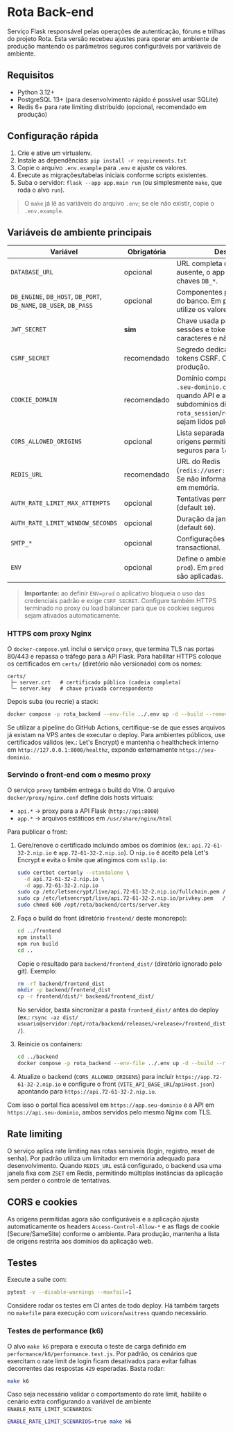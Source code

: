 # Rota Back-end

Serviço Flask responsável pelas operações de autenticação, fóruns e trilhas do projeto
Rota. Esta versão recebeu ajustes para operar em ambiente de produção mantendo os
parâmetros seguros configuráveis por variáveis de ambiente.

## Requisitos

- Python 3.12+
- PostgreSQL 13+ (para desenvolvimento rápido é possível usar SQLite)
- Redis 6+ para rate limiting distribuído (opcional, recomendado em produção)

## Configuração rápida

1. Crie e ative um virtualenv.
2. Instale as dependências: `pip install -r requirements.txt`
3. Copie o arquivo `.env.example` para `.env` e ajuste os valores.
4. Execute as migrações/tabelas iniciais conforme scripts existentes.
5. Suba o servidor: `flask --app app.main run` (ou simplesmente `make`, que roda o alvo `run`).

> O `make` já lê as variáveis do arquivo `.env`; se ele não existir, copie o `.env.example`.

## Variáveis de ambiente principais

| Variável | Obrigatória | Descrição |
| --- | --- | --- |
| `DATABASE_URL` | opcional | URL completa do banco. Se ausente, o app monta usando as chaves `DB_*`. |
| `DB_ENGINE`, `DB_HOST`, `DB_PORT`, `DB_NAME`, `DB_USER`, `DB_PASS` | opcional | Componentes para montar a URL do banco. Em produção não utilize os valores padrão. |
| `JWT_SECRET` | **sim** | Chave usada para assinar sessões e tokens. Deve ter >=16 caracteres e não pode ser trivial. |
| `CSRF_SECRET` | recomendado | Segredo dedicado para assinar tokens CSRF. Obrigatório em produção. |
| `COOKIE_DOMAIN` | recomendado | Domínio compartilhado (ex.: `.seu-dominio.com`). Necessário quando API e app usam subdomínios diferentes para que `rota_session`/`rota_csrftoken` sejam lidos pelo front. |
| `CORS_ALLOWED_ORIGINS` | opcional | Lista separada por vírgulas de origens permitidas. Defaults seguros para `localhost`. |
| `REDIS_URL` | recomendado | URL do Redis (`redis://user:pass@host:6379/0`). Se não informado cai no limitador em memória. |
| `AUTH_RATE_LIMIT_MAX_ATTEMPTS` | opcional | Tentativas permitidas por janela (default `10`). |
| `AUTH_RATE_LIMIT_WINDOW_SECONDS` | opcional | Duração da janela de rate limiting (default `60`). |
| `SMTP_*` | opcional | Configurações de e-mail transactional. |
| `ENV` | opcional | Define o ambiente (`dev`, `staging`, `prod`). Em `prod` validações extras são aplicadas. |

> **Importante:** ao definir `ENV=prod` o aplicativo bloqueia o uso das credenciais padrão
> e exige `CSRF_SECRET`. Configure também HTTPS terminado no proxy ou load balancer
> para que os cookies seguros sejam ativados automaticamente.

### HTTPS com proxy Nginx

O `docker-compose.yml` inclui o serviço `proxy`, que termina TLS nas portas 80/443 e repassa o tráfego para a API Flask.
Para habilitar HTTPS coloque os certificados em `certs/` (diretório não versionado) com os nomes:

```
certs/
 ├─ server.crt   # certificado público (cadeia completa)
 └─ server.key   # chave privada correspondente
```

Depois suba (ou recrie) a stack:

```bash
docker compose -p rota_backend --env-file ../.env up -d --build --remove-orphans
```

Se utilizar a pipeline do GitHub Actions, certifique-se de que esses arquivos já existam na VPS antes de executar o deploy. Para ambientes públicos, use certificados válidos (ex.: Let's Encrypt) e mantenha o healthcheck interno em `http://127.0.0.1:8000/healthz`, expondo externamente `https://seu-dominio`.

### Servindo o front-end com o mesmo proxy

O serviço `proxy` também entrega o build do Vite. O arquivo `docker/proxy/nginx.conf` define dois hosts virtuais:

- `api.*` → proxy para a API Flask (`http://api:8000`)
- `app.*` → arquivos estáticos em `/usr/share/nginx/html`

Para publicar o front:

1. Gere/renove o certificado incluindo ambos os domínios (ex.: `api.72-61-32-2.nip.io` e `app.72-61-32-2.nip.io`). O `nip.io` é aceito pela Let's Encrypt e evita o limite que atingimos com `sslip.io`:
   ```bash
   sudo certbot certonly --standalone \
     -d api.72-61-32-2.nip.io \
     -d app.72-61-32-2.nip.io
   sudo cp /etc/letsencrypt/live/api.72-61-32-2.nip.io/fullchain.pem /opt/rota/backend/certs/server.crt
   sudo cp /etc/letsencrypt/live/api.72-61-32-2.nip.io/privkey.pem   /opt/rota/backend/certs/server.key
   sudo chmod 600 /opt/rota/backend/certs/server.key
   ```

2. Faça o build do front (diretório `frontend/` deste monorepo):
   ```bash
   cd ../frontend
   npm install
   npm run build
   cd ..
   ```
   Copie o resultado para `backend/frontend_dist/` (diretório ignorado pelo git). Exemplo:
   ```bash
   rm -rf backend/frontend_dist
   mkdir -p backend/frontend_dist
   cp -r frontend/dist/* backend/frontend_dist/
   ```
   No servidor, basta sincronizar a pasta `frontend_dist/` antes do deploy (ex.: `rsync -az dist/ usuario@servidor:/opt/rota/backend/releases/<release>/frontend_dist/`).

3. Reinicie os containers:
   ```bash
   cd ../backend
   docker compose -p rota_backend --env-file ../.env up -d --build --remove-orphans
   ```

4. Atualize o backend (`CORS_ALLOWED_ORIGENS`) para incluir `https://app.72-61-32-2.nip.io` e configure o front (`VITE_API_BASE_URL`/`apiHost.json`) apontando para `https://api.72-61-32-2.nip.io`.

Com isso o portal fica acessível em `https://app.seu-dominio` e a API em `https://api.seu-dominio`, ambos servidos pelo mesmo Nginx com TLS.

## Rate limiting

O serviço aplica rate limiting nas rotas sensíveis (login, registro, reset de senha). Por
padrão utiliza um limitador em memória adequado para desenvolvimento. Quando `REDIS_URL`
está configurado, o backend usa uma janela fixa com `ZSET` em Redis, permitindo múltiplas
instâncias da aplicação sem perder o controle de tentativas.

## CORS e cookies

As origens permitidas agora são configuráveis e a aplicação ajusta automaticamente os
headers `Access-Control-Allow-*` e as flags de cookie (Secure/SameSite) conforme o
ambiente. Para produção, mantenha a lista de origens restrita aos domínios da aplicação
web.

## Testes

Execute a suíte com:

```bash
pytest -v --disable-warnings --maxfail=1
```

Considere rodar os testes em CI antes de todo deploy. Há também targets no `makefile`
para execução com `uvicorn`/`waitress` quando necessário.

### Testes de performance (k6)

O alvo `make k6` prepara e executa o teste de carga definido em
`performance/k6/performance.test.js`. Por padrão, os cenários que exercitam o
rate limit de login ficam desativados para evitar falhas decorrentes das
respostas `429` esperadas. Basta rodar:

```bash
make k6
```

Caso seja necessário validar o comportamento do rate limit, habilite o cenário
extra configurando a variável de ambiente `ENABLE_RATE_LIMIT_SCENARIOS`:

```bash
ENABLE_RATE_LIMIT_SCENARIOS=true make k6
```
